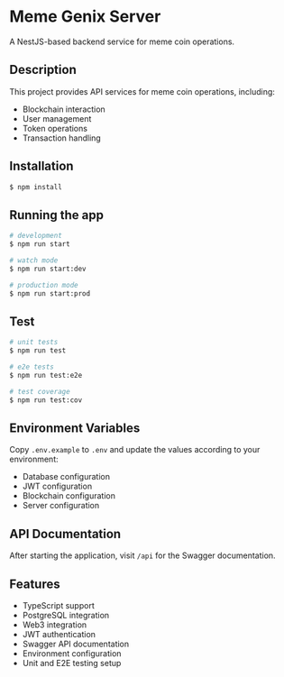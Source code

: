 # Meme Genix Server

A NestJS-based backend service for meme coin operations.

## Description

This project provides API services for meme coin operations, including:
- Blockchain interaction
- User management
- Token operations
- Transaction handling

## Installation

```bash
$ npm install
```

## Running the app

```bash
# development
$ npm run start

# watch mode
$ npm run start:dev

# production mode
$ npm run start:prod
```

## Test

```bash
# unit tests
$ npm run test

# e2e tests
$ npm run test:e2e

# test coverage
$ npm run test:cov
```

## Environment Variables

Copy `.env.example` to `.env` and update the values according to your environment:

- Database configuration
- JWT configuration
- Blockchain configuration
- Server configuration

## API Documentation

After starting the application, visit `/api` for the Swagger documentation.

## Features

- TypeScript support
- PostgreSQL integration
- Web3 integration
- JWT authentication
- Swagger API documentation
- Environment configuration
- Unit and E2E testing setup
